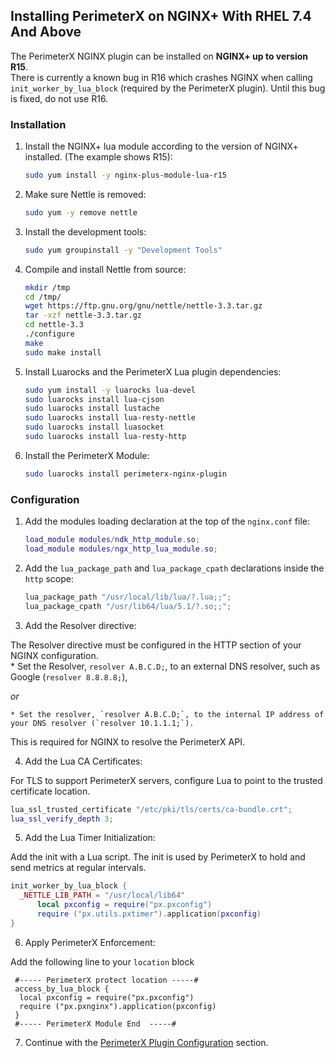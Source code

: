 ## <a name="installation_nginxplus_px_rhel"></a>Installing PerimeterX on NGINX+ With RHEL 7.4 And Above

The PerimeterX NGINX plugin can be installed on **NGINX+ up to version R15**. <br/>
There is currently a known bug in R16 which crashes NGINX when calling `init_worker_by_lua_block` (required by the PerimeterX plugin). Until this bug is fixed, do not use R16.

### Installation

1. Install the NGINX+ lua module according to the version of NGINX+ installed. (The example shows R15):

	```sh
	sudo yum install -y nginx-plus-module-lua-r15
	```

2. Make sure Nettle is removed:

	```sh
	sudo yum -y remove nettle
	```

3. Install the development tools:

	```sh
	sudo yum groupinstall -y "Development Tools"
	```

4. Compile and install Nettle from source:

	```sh
	mkdir /tmp
	cd /tmp/
	wget https://ftp.gnu.org/gnu/nettle/nettle-3.3.tar.gz
	tar -xzf nettle-3.3.tar.gz
	cd nettle-3.3
	./configure
	make
	sudo make install
	```

5. Install Luarocks and the PerimeterX Lua plugin dependencies:

	```sh
	sudo yum install -y luarocks lua-devel
	sudo luarocks install lua-cjson
	sudo luarocks install lustache
	sudo luarocks install lua-resty-nettle
	sudo luarocks install luasocket
	sudo luarocks install lua-resty-http
	```

6. Install the PerimeterX Module:

	```sh
	sudo luarocks install perimeterx-nginx-plugin
	```

### Configuration

1. Add the modules loading declaration at the top of the `nginx.conf` file:

	```lua
	load_module modules/ndk_http_module.so;
	load_module modules/ngx_http_lua_module.so;
	```

2. Add the `lua_package_path` and `lua_package_cpath` declarations inside the `http` scope:

	```lua
	lua_package_path "/usr/local/lib/lua/?.lua;;";
	lua_package_cpath "/usr/lib64/lua/5.1/?.so;;";
	```

3. Add the Resolver directive: 

  The Resolver directive must be configured in the HTTP section of your NGINX configuration. <br/>
    * Set the Resolver, `resolver A.B.C.D;`, to an external DNS resolver, such as Google (`resolver 8.8.8.8;`), 
   
   _or_ 
   
    * Set the resolver, `resolver A.B.C.D;`, to the internal IP address of your DNS resolver (`resolver 10.1.1.1;`).   
  
  This is required for NGINX to resolve the PerimeterX API.

4. Add the Lua CA Certificates:

  For TLS to support PerimeterX servers, configure Lua to point to the trusted certificate location.
  
  ```lua
  lua_ssl_trusted_certificate "/etc/pki/tls/certs/ca-bundle.crt";
  lua_ssl_verify_depth 3;
  ```

5. Add the Lua Timer Initialization:

  Add the init with a Lua script. The init is used by PerimeterX to hold and send metrics at regular intervals.

  ```lua
  init_worker_by_lua_block {
  	_NETTLE_LIB_PATH = "/usr/local/lib64"
    	local pxconfig = require("px.pxconfig")
    	require ("px.utils.pxtimer").application(pxconfig)
  }
  ```

6. Apply PerimeterX Enforcement:

  Add the following line to your `location` block
  
  ```
   #----- PerimeterX protect location -----#
   access_by_lua_block {
   	local pxconfig = require("px.pxconfig")
  	require ("px.pxnginx").application(pxconfig)
   }
   #----- PerimeterX Module End  -----#
  ```

7. Continue with the [PerimeterX Plugin Configuration](https://github.com/PerimeterX/perimeterx-nginx-plugin#perimeterx-plugin-configuration) section.
